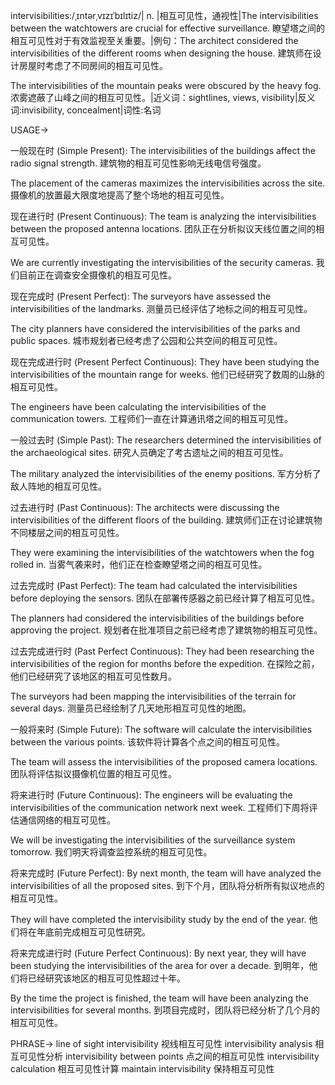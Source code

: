 intervisibilities:/ˌɪntərˌvɪzɪˈbɪlɪtiz/| n. |相互可见性，通视性|The intervisibilities between the watchtowers are crucial for effective surveillance.  瞭望塔之间的相互可见性对于有效监视至关重要。|例句：The architect considered the intervisibilities of the different rooms when designing the house.  建筑师在设计房屋时考虑了不同房间的相互可见性。

The intervisibilities of the mountain peaks were obscured by the heavy fog.  浓雾遮蔽了山峰之间的相互可见性。|近义词：sightlines, views, visibility|反义词:invisibility, concealment|词性:名词


USAGE->

一般现在时 (Simple Present):
The intervisibilities of the buildings affect the radio signal strength. 建筑物的相互可见性影响无线电信号强度。

The placement of the cameras maximizes the intervisibilities across the site. 摄像机的放置最大限度地提高了整个场地的相互可见性。


现在进行时 (Present Continuous):
The team is analyzing the intervisibilities between the proposed antenna locations. 团队正在分析拟议天线位置之间的相互可见性。

We are currently investigating the intervisibilities of the security cameras. 我们目前正在调查安全摄像机的相互可见性。


现在完成时 (Present Perfect):
The surveyors have assessed the intervisibilities of the landmarks. 测量员已经评估了地标之间的相互可见性。

The city planners have considered the intervisibilities of the parks and public spaces. 城市规划者已经考虑了公园和公共空间的相互可见性。


现在完成进行时 (Present Perfect Continuous):
They have been studying the intervisibilities of the mountain range for weeks.  他们已经研究了数周的山脉的相互可见性。

The engineers have been calculating the intervisibilities of the communication towers. 工程师们一直在计算通讯塔之间的相互可见性。


一般过去时 (Simple Past):
The researchers determined the intervisibilities of the archaeological sites. 研究人员确定了考古遗址之间的相互可见性。

The military analyzed the intervisibilities of the enemy positions. 军方分析了敌人阵地的相互可见性。


过去进行时 (Past Continuous):
The architects were discussing the intervisibilities of the different floors of the building. 建筑师们正在讨论建筑物不同楼层之间的相互可见性。

They were examining the intervisibilities of the watchtowers when the fog rolled in. 当雾气袭来时，他们正在检查瞭望塔之间的相互可见性。


过去完成时 (Past Perfect):
The team had calculated the intervisibilities before deploying the sensors. 团队在部署传感器之前已经计算了相互可见性。

The planners had considered the intervisibilities of the buildings before approving the project. 规划者在批准项目之前已经考虑了建筑物的相互可见性。


过去完成进行时 (Past Perfect Continuous):
They had been researching the intervisibilities of the region for months before the expedition. 在探险之前，他们已经研究了该地区的相互可见性数月。

The surveyors had been mapping the intervisibilities of the terrain for several days. 测量员已经绘制了几天地形相互可见性的地图。


一般将来时 (Simple Future):
The software will calculate the intervisibilities between the various points. 该软件将计算各个点之间的相互可见性。

The team will assess the intervisibilities of the proposed camera locations. 团队将评估拟议摄像机位置的相互可见性。


将来进行时 (Future Continuous):
The engineers will be evaluating the intervisibilities of the communication network next week. 工程师们下周将评估通信网络的相互可见性。

We will be investigating the intervisibilities of the surveillance system tomorrow. 我们明天将调查监控系统的相互可见性。


将来完成时 (Future Perfect):
By next month, the team will have analyzed the intervisibilities of all the proposed sites. 到下个月，团队将分析所有拟议地点的相互可见性。

They will have completed the intervisibility study by the end of the year.  他们将在年底前完成相互可见性研究。


将来完成进行时 (Future Perfect Continuous):
By next year, they will have been studying the intervisibilities of the area for over a decade. 到明年，他们将已经研究该地区的相互可见性超过十年。

By the time the project is finished, the team will have been analyzing the intervisibilities for several months. 到项目完成时，团队将已经分析了几个月的相互可见性。


PHRASE->
line of sight intervisibility  视线相互可见性
intervisibility analysis 相互可见性分析
intervisibility between points 点之间的相互可见性
intervisibility calculation 相互可见性计算
maintain intervisibility  保持相互可见性
